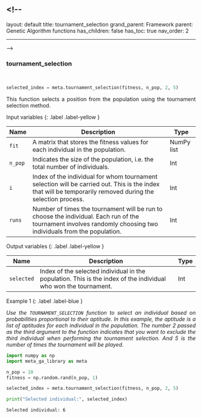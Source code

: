 ## <!--

layout: default
title: tournament_selection
grand_parent: Framework
parent: Genetic Algorithm functions
has_children: false
has_toc: true
nav_order: 2

---

-->

<!--Don't delete ths script-->
<script src = "https://polyfill.io/v3/polyfill.min.js?features=es6"></script>
<script id = "MathJax-script" async src="https://cdn.jsdelivr.net/npm/mathjax@3/es5/tex-mml-chtml.js"></script>
<!--Don't delete ths script-->

<h3>tournament_selection</h3>
<br>

```python
selected_index = meta.tournament_selection(fitness, n_pop, 2, 5)
```

<p align = "justify">This function selects a position from the population using the tournament selection method.</p>

Input variables
{: .label .label-yellow }

<table style = "width:100%">
   <thead>
     <tr>
       <th>Name</th>
       <th>Description</th>
       <th>Type</th>
     </tr>
   </thead>
   <tr>
       <td><code>fit</code></td>
       <td>A matrix that stores the fitness values for each individual in the population.</td>
       <td>NumPy list</td>
   </tr>
   <tr>
       <td><code>n_pop</code></td>
       <td>Indicates the size of the population, i.e. the total number of individuals.</td>
       <td>Int</td>
   </tr> 
   <tr>
       <td><code>i</code></td>
       <td>Index of the individual for whom tournament selection will be carried out. This is the index that will be temporarily removed during the selection process.</td>
       <td>Int</td>
   </tr>
      <tr>
       <td><code>runs</code></td>
       <td>Number of times the tournament will be run to choose the individual. Each run of the tournament involves randomly choosing two individuals from the population.</td>
       <td>Int</td>
   </tr> 
</table>

Output variables
{: .label .label-yellow }

<table style = "width:100%">
   <thead>
     <tr>
       <th>Name</th>
       <th>Description</th>
       <th>Type</th>
     </tr>
   </thead>
   <tr>
       <td><code>selected</code></td>
       <td>Index of the selected individual in the population. This is the index of the individual who won the tournament.</td>
       <td>Int</td>
   </tr>
 
</table>

Example 1
{: .label .label-blue }

<p align = "justify">
 <i>
 Use the <code>TOURNAMENT_SELECTION</code> function to select an individual based on probabilities proportional to their aptitude. In this example, the aptitude is a list of aptitudes for each individual in the population. The number 2 passed as the third argument to the function indicates that you want to exclude the third individual when performing the tournament selection. And 5 is the number of times the tournament will be played.
 </i>
</p>

```python
import numpy as np
import meta_ga_library as meta

n_pop = 10
fitness = np.random.rand(n_pop, 1)

selected_index = meta.tournament_selection(fitness, n_pop, 2, 5)

print("Selected individual:", selected_index)

```

```bash
Selected individual: 6
```
